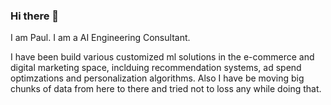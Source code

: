 ### Hi there 👋

I am Paul. I am a AI Engineering Consultant. 

I have been build various customized ml solutions in the e-commerce and digital marketing space, inclduing recommendation systems, ad spend optimzations and personalization algorithms. Also I have be moving big chunks of data from here to there and tried not to loss any while doing that. 
